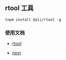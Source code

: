 
## rtool 工具 
```
tnpm install @ali/rtool -g 
```


### 使用文档
* [rtool](http://web.npm.alibaba-inc.com/package/@ali/rtool)

* [next](http://one.alibaba.net/next/docs/button/)